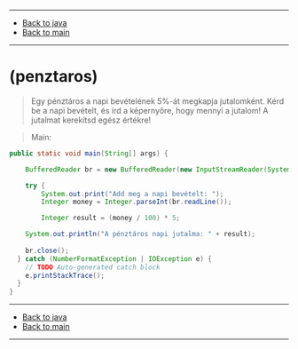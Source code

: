 
---

- [Back to java](../../java.md)
- [Back to main](../../../../README.md)

---

# (penztaros)

> Egy pénztáros a napi bevételének 5%-át megkapja jutalomként. 
> Kérd be a napi bevételt, és írd a képernyőre, hogy mennyi a jutalom! 
> A jutalmat kerekítsd egész értékre! 

> Main:

```java
public static void main(String[] args) {

	BufferedReader br = new BufferedReader(new InputStreamReader(System.in));

	try {
		System.out.print("Add meg a napi bevételt: ");
		Integer money = Integer.parseInt(br.readLine());

		Integer result = (money / 100) * 5;

    System.out.println("A pénztáros napi jutalma: " + result);
			
    br.close();
  } catch (NumberFormatException | IOException e) {
    // TODO Auto-generated catch block
    e.printStackTrace();
  }
}
```

---

- [Back to java](../../java.md)
- [Back to main](../../../../README.md)

---
